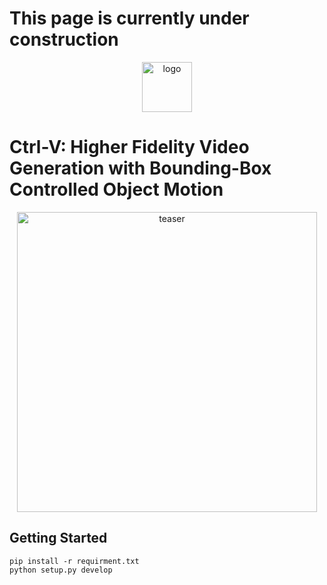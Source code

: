 # This page is currently under construction

<p align="center">
<img src="./assets/logo.png" height="80" alt="logo">
</p>

# Ctrl-V: Higher Fidelity Video Generation with Bounding-Box Controlled Object Motion

<p align="center">
<img src="./assets/CtrlV_teaserv2.png" height="480" alt="teaser">
</p>

## Getting Started

```
pip install -r requirment.txt
python setup.py develop
```